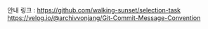 안내 링크 : https://github.com/walking-sunset/selection-task
https://velog.io/@archivvonjang/Git-Commit-Message-Convention
